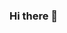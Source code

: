 ### Hi there 👋

<!--
**Karenebo/Karenebo** is a ✨ _special_ ✨ repository because its `README.md` (this file) appears on your GitHub profile.

Here are some ideas to get you started:

- 🔭 I’m currently working on building a website...
- 🌱 I’m currently learning how to use this, kinda lost...
- 👯 I’m looking to collaborate on ...
- 🤔 I’m looking for help on how to navigate this site ...
- 💬 Ask me about ...
- 📫 How to reach me: ...
- 😄 Pronouns: ...
- ⚡ Fun fact: ...
-->
